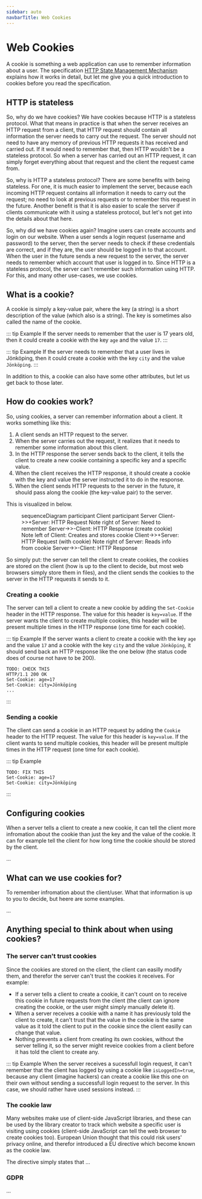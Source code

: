 ```yaml
---
sidebar: auto
navbarTitle: Web Cookies
---
```


# Web Cookies
A cookie is something a web application can use to remember information about a user. The specification [HTTP State Management Mechanism](https://tools.ietf.org/html/rfc6265) explains how it works in detail, but let me give you a quick introduction to cookies before you read the specification.

## HTTP is stateless
So, why do we have cookies? We have cookies because HTTP is a stateless protocol. What that means in practice is that when the server receives an HTTP request from a client, that HTTP request should contain all information the server needs to carry out the request. The server should not need to have any memory of previous HTTP requests it has received and carried out. If it would need to remember that, then HTTP wouldn't be a stateless protocol. So when a server has carried out an HTTP request, it can simply forget everything about that request and the client the request came from.

So, why is HTTP a stateless protocol? There are some benefits with being stateless. For one, it is much easier to implement the server, because each incoming HTTP request contains all information it needs to carry out the request; no need to look at previous requests or to remember this request in the future. Another benefit is that it is also easier to scale the server if clients communicate with it using a stateless protocol, but let's not get into the details about that here.

So, why did we have cookies again? Imagine users can create accounts and login on our website. When a user sends a login request (username and password) to the server, then the server needs to check if these credentials are correct, and if they are, the user should be logged in to that account. When the user in the future sends a new request to the server, the server needs to remember which account that user is logged in to. Since HTTP is a stateless protocol, the server can't remember such information using HTTP. For this, and many other use-cases, we use cookies.

## What is a cookie?
A cookie is simply a key-value pair, where the key (a string) is a short description of the value (which also is a string). The key is sometimes also called the name of the cookie.

::: tip Example
If the server needs to remember that the user is 17 years old, then it could create a cookie with the key `age` and the value `17`.
:::

::: tip Example
If the server needs to remember that a user lives in Jönköping, then it could create a cookie with the key `city` and the value `Jönköping`.
:::

In addition to this, a cookie can also have some other attributes, but let us get back to those later.

## How do cookies work?
So, using cookies, a server can remember information about a client. It works something like this:

1. A client sends an HTTP request to the server.
2. When the server carries out the request, it realizes that it needs to remember some information about this client.
3. In the HTTP response the server sends back to the client, it tells the client to create a new cookie containing a specific key and a specific value.
4. When the client receives the HTTP response, it should create a cookie with the key and value the server instructed it to do in the response.
5. When the client sends HTTP requests to the server in the future, it should pass along the cookie (the key-value pair) to the server.

This is visualized in <FigureNumber /> below.

<Figure caption="Sequence Diagram visualizing how cookies work.">
<mermaid>
sequenceDiagram
	participant Client
	participant Server
	Client->>+Server: HTTP Request
	Note right of Server: Need to remember
	Server->>-Client: HTTP Response (create cookie)
	Note left of Client: Creates and stores cookie
	Client->>+Server: HTTP Request (with cookie)
	Note right of Server: Reads info from cookie
	Server->>-Client: HTTP Response
</mermaid>
</Figure>

So simply put: the server can tell the client to create cookies, the cookies are stored on the client (how is up to the client to decide, but most web browsers simply store them in files), and the client sends the cookies to the server in the HTTP requests it sends to it.

### Creating a cookie
The server can tell a client to create a new cookie by adding the `Set-Cookie` header in the HTTP response. The value for this header is `key=value`. If the server wants the client to create multiple cookies, this header will be present multiple times in the HTTP response (one time for each cookie).

::: tip Example
If the server wants a client to create a cookie with the key `age` and the value `17` and a cookie with the key `city` and the value `Jönköping`, it should send back an HTTP response like the one below (the status code does of course not have to be 200).
```http
TODO: CHECK THIS
HTTP/1.1 200 OK
Set-Cookie: age=17
Set-Cookie: city=Jönköping
...
```
:::

### Sending a cookie
The client can send a cookie in an HTTP request by adding the `Cookie` header to the HTTP request. The value for this header is `key=value`. If the client wants to send multiple cookies, this header will be present multiple times in the HTTP request (one time for each cookie).

::: tip Example

```http
TODO: FIX THIS
Set-Cookie: age=17
Set-Cookie: city=Jönköping
```
:::

## Configuring cookies
When a server tells a client to create a new cookie, it can tell the client more infromation about the cookie than just the key and the value of the cookie. It can for example tell the client for how long time the cookie should be stored by the client.

...

## What can we use cookies for?
To remember infromation about the client/user. What that information is up to you to decide, but heere are some examples.

...

## Anything special to think about when using cookies?

### The server can't trust cookies
Since the cookies are stored on the client, the client can easilly modify them, and therefor the server can't trust the cookies it receives. For example:

- If a server tells a client to create a cookie, it can't count on to receive this cookie in future requests from the client (the client can ignore creating the cookie, or the user might simply manually delete it).
- When a server receives a cookie with a name it has previously told the client to create, it can't trust that the value in the cookie is the same value as it told the client to put in the cookie since the client easilly can change that value.
- Nothing prevents a client from creating its own cookies, without the server telling it, so the server might reveice cookies from a client before it has told the client to create any.

::: tip Example
When the server receives a sucessfull login request, it can't remember that the client has logged by using a cookie like `isLoggedIn=true`, because any client (imagine hackers) can create a cookie like this one on their own without sending a successfull login request to the server. In this case, we should rather have used sessions instead.
:::

### The cookie law
Many websites make use of client-side JavaScript libraries, and these can be used by the library creator to track which website a specific user is visiting using cookies (client-side JavaScript can tell the web browser to create cookies too). European Union thought that this could risk users' privacy online, and therefor introduced a EU directive which become known as the cookie law.

The directive simply states that ...

### GDPR
...
